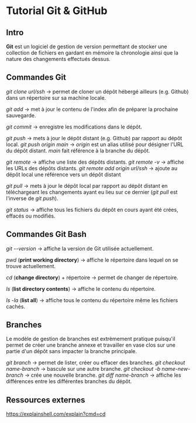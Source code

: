 # Tutorial Git & GitHub

## Intro

**Git** est un logiciel de gestion de version permettant de stocker une collection de fichiers en gardant en mémoire la chronologie ainsi que la nature des changements effectués dessus.

## Commandes Git

_git clone *url/ssh*_ -> permet de cloner un dépôt hébergé ailleurs (e.g. Github) dans un répertoire sur sa machine locale.

_git add_ -> met à jour le contenu de l'index afin de préparer la prochaine sauvegarde.

_git commit_ -> enregistre les modifications dans le dépôt.

_git push_ -> mets à jour le dépôt distant (e.g. Github) par rapport au dépôt local.
_git push origin main_ -> _origin_ est un alias utilisé pour désigner l'URL du dépôt distant. _main_ fait référence à la branche du dépôt.

_git remote_ -> affiche une liste des dépôts distants.
_git remote -v_ -> affiche les URLs des dépôts distants.
_git remote add origin *url/ssh*_ -> ajoute au dépôt local une référence vers un dépôt distant

_git pull_ -> mets à jour le dépôt local par rapport au dépôt distant en téléchargeant les changements ayant eu lieu sur ce dernier (_git pull_ est l'inverse de _git push_).

_git status_ -> affiche tous les fichiers du dépôt en cours ayant été crées, effacés ou modifiés.

## Commandes Git Bash

_git --version_ -> affiche la version de Git utilisée actuellement.

_pwd_ (**print working directory**) -> affiche le répertoire dans lequel on se trouve actuellement.

_cd_ (**change directory**) + répertoire -> permet de changer de répertoire.

_ls_ (**list directory contents**) -> affiche le contenu du répertoire.

_ls -la_ (**list all**) -> affiche tous le contenu du répertoire même les fichiers cachés.

## Branches

Le modèle de gestion de branches est extrèmement pratique puisqu'il permet de créer une branche annexe et travailler en vase clos sur une partie d'un dépôt sans impacter la branche principale.

_git branch_ -> permet de lister, créer ou effacer des branches.
_git checkout *name-branch*_ -> bascule sur une autre branche.
_git checkout -b *name-new-branch*_ -> crée une nouvelle branche.
_git diff *name-branch*_ -> affiche les différences entre les différentes branches du dépôt.

## Ressources externes

https://explainshell.com/explain?cmd=cd
